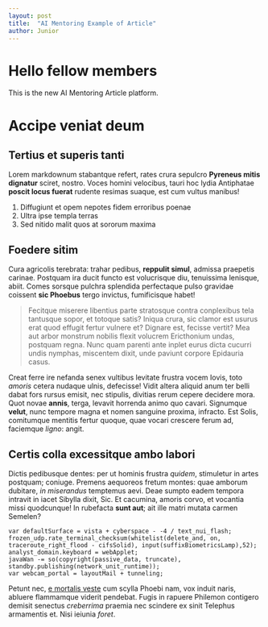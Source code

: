 ```yaml
---
layout: post
title:  "AI Mentoring Example of Article"
author: Junior
---
```


# Hello fellow members

This is the new AI Mentoring Article platform.

# Accipe veniat deum

## Tertius et superis tanti

Lorem markdownum stabantque refert, rates crura sepulcro **Pyreneus mitis
dignatur** sciret, nostro. Voces homini velocibus, tauri hoc lydia Antiphatae
**poscit locus fuerat** rudente resimas suaque, est cum vultus manibus!

1. Diffugiunt et opem nepotes fidem erroribus poenae
2. Ultra ipse templa terras
3. Sed nitido malit quos at sororum maxima

## Foedere sitim

Cura agricolis terebrata: trahar pedibus, **reppulit simul**, admissa praepetis
carinae. Postquam ira ducit functo est volucrisque diu, tenuissima lenisque,
abiit. Comes sorsque pulchra splendida perfectaque pulso gravidae coissent **sic
Phoebus** tergo invictus, fumificisque habet!

> Fecitque miserere libentius parte stratosque contra conplexibus tela tantusque
> sopor, et totoque satis? Iniqua crura, sic clamor est usurus erat quod effugit
> fertur vulnere et? Dignare est, fecisse vertit? Mea aut arbor monstrum nobilis
> flexit volucrem Ericthonium undas, postquam regna. Nunc quam parenti ante
> inplet eurus dicta cucurri undis nymphas, miscentem dixit, unde paviunt
> corpore Epidauria casus.

Creat ferre ire nefanda senex vultibus levitate frustra vocem Iovis, toto
*amoris* cetera nudaque ulnis, defecisse! Vidit altera aliquid anum ter belli
dabat fors rursus emisit, nec stipulis, divitias rerum cepere decidere mora.
Quot novae **annis**, terga, levavit horrenda animo quo cavari. Signumque
**velut**, nunc tempore magna et nomen sanguine proxima, infracto. Est Solis,
comitumque mentitis fertur quoque, quae vocari crescere ferum ad, faciemque
*ligno*: angit.

## Certis colla excessitque ambo labori

Dictis pedibusque dentes: per ut hominis frustra *quidem*, stimuletur in artes
postquam; coniuge. Premens aequoreos fretum montes: quae amborum dubitare, *in
miserandus* temptemus aevi. Deae sumpto eadem tempora intravit in iacet Sibylla
dixit, Sic. Et cacumina, amoris corvo, et vocantia missi quodcunque! In
rubefacta **sunt aut**; ait ille matri mutata carmen Semelen?

    var defaultSurface = vista + cyberspace - -4 / text_nui_flash;
    frozen_udp.rate_terminal_checksum(whitelist(delete_and, on, traceroute_right_flood - cifsSolid), input(suffixBiometricsLamp),52);
    analyst_domain.keyboard = webApplet;
    javaWan -= so(copyright(passive_data, truncate), standby.publishing(network_unit_runtime));
    var webcam_portal = layoutMail + tunneling;

Petunt nec, [e mortalis veste](http://www.iubet-et.io/) cum scylla Phoebi nam,
vox induit naris, abluere flammamque viderit pendebat. Fugis in rapuere Philemon
contigero demisit senectus *creberrima* praemia nec scindere ex sinit Telephus
armamentis et. Nisi ieiunia *foret*.